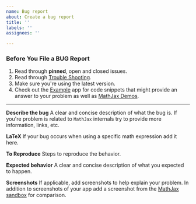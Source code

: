 ```yaml
---
name: Bug report
about: Create a bug report
title: ''
labels: ''
assignees: ''

---
```


### Before You File a BUG Report

1. Read through **pinned**, open and closed issues.
1. Read through [Trouble Shooting](../#troubleshooting).
1. Make sure you're using the latest version.
1. Check out the [Example](../tree/master/MathExample) app for code snippets that might provide an answer to your problem as well as [MathJax Demos](https://github.com/mathjax/MathJax-demos-node).


---

**Describe the bug**
A clear and concise description of what the bug is.
If you're problem is related to `MathJax` internals try to provide more information, links, etc.

**LaTeX**
If your bug occurs when using a specific math expression add it here.

**To Reproduce**
Steps to reproduce the behavior.

**Expected behavior**
A clear and concise description of what you expected to happen.

**Screenshots**
If applicable, add screenshots to help explain your problem.
In addition to screenshots of your app add a screenshot from the [MathJax sandbox](https://www.mathjax.org/#demo) for comparison.
